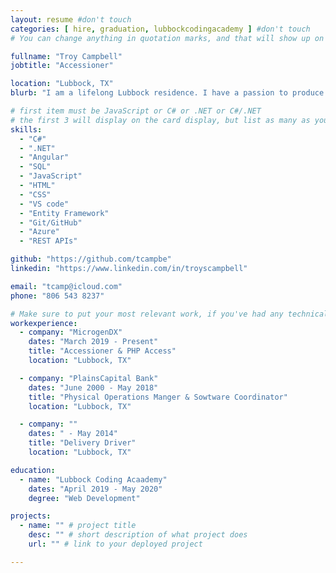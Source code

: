 ```yaml
---
layout: resume #don't touch
categories: [ hire, graduation, lubbockcodingacademy ] #don't touch
# You can change anything in quotation marks, and that will show up on your profile.

fullname: "Troy Campbell"
jobtitle: "Accessioner"

location: "Lubbock, TX"
blurb: "I am a lifelong Lubbock residence. I have a passion to produce professional code and continue to learn all of the latest languages and products. I hope to find a business to grow with in a mutally benificial long term relationship." # Write what you'd like potential employers to know about you, and your story of how you became passionate for coding as a career.

# first item must be JavaScript or C# or .NET or C#/.NET
# the first 3 will display on the card display, but list as many as you want, they will be visible on your hire page
skills:
  - "C#"
  - ".NET"
  - "Angular"
  - "SQL"
  - "JavaScript"
  - "HTML"
  - "CSS"
  - "VS code"
  - "Entity Framework"
  - "Git/GitHub"
  - "Azure"
  - "REST APIs"

github: "https://github.com/tcampbe"
linkedin: "https://www.linkedin.com/in/troyscampbell"

email: "tcamp@icloud.com"
phone: "806 543 8237"

# Make sure to put your most relevant work, if you've had any technical roles or relevant skills like management, etc. Don't worry about putting every job you've had!
workexperience:
  - company: "MicrogenDX"
    dates: "March 2019 - Present"
    title: "Accessioner & PHP Access"
    location: "Lubbock, TX"

  - company: "PlainsCapital Bank"
    dates: "June 2000 - May 2018"
    title: "Physical Operations Manger & Sowtware Coordinator"
    location: "Lubbock, TX"

  - company: ""
    dates: " - May 2014"
    title: "Delivery Driver"
    location: "Lubbock, TX"

education:
  - name: "Lubbock Coding Acaademy"
    dates: "April 2019 - May 2020"
    degree: "Web Development"

projects:
  - name: "" # project title
    desc: "" # short description of what project does
    url: "" # link to your deployed project

---
```

